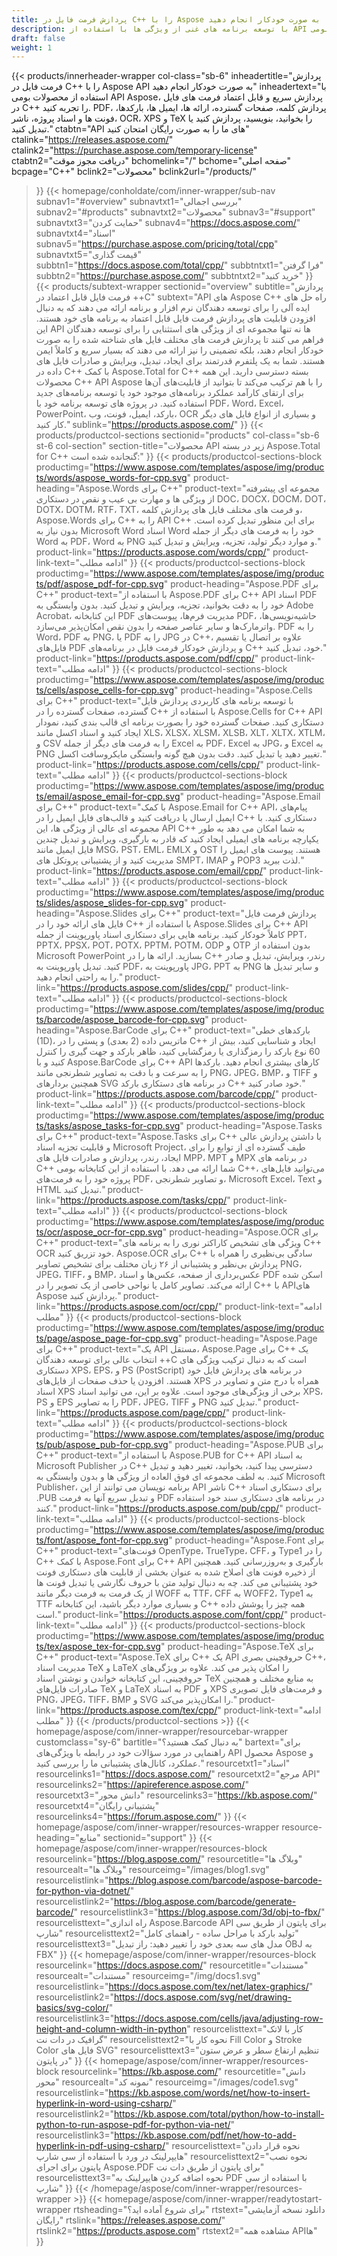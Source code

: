 ```yaml
---
title: پردازش فرمت فایل در C++ را با Aspose به صورت خودکار انجام دهید
description: با توسعه برنامه های غنی از ویژگی ها با استفاده از API های بومی Aspose، پردازش فرمت فایل را برای Office، PDF، Images و سایر انواع فایل در CPP کارآمدتر کنید.
draft: false
weight: 1
---
```

{{< products/innerheader-wrapper col-class="sb-6"
  inheadertitle="پردازش فرمت فایل در C++ را با Aspose API به صورت خودکار انجام دهید"
  inheadertext="با استفاده از محصولات بومی API Aspose، پردازش سریع و قابل اعتماد فرمت های فایل در C++ را تجربه کنید. PDF، پردازش کلمه، صفحات گسترده، ارائه ها، ایمیل ها، بارکدها، فونت ها و اسناد پروژه، ناشر، OCR، XPS و TeX را بخوانید، بنویسید، پردازش کنید یا تبدیل کنید."
  ctabtn="API های ما را به صورت رایگان امتحان کنید"
  ctalink="https://releases.aspose.com/"
  ctalink2="https://purchase.aspose.com/temporary-license"
  ctabtn2="دریافت مجوز موقت"
  bchomelink="/"
  bchome="صفحه اصلی"
  bcpage="C++"
  bclink2="محصولات"
  bclink2url="/products/"
  >}}
  {{< homepage/conholdate/com/inner-wrapper/sub-nav 
subnav1="#overview"
subnavtxt1="بررسی اجمالی" 
subnav2="#products"
subnavtxt2="محصولات" 
subnav3="#support"
subnavtxt3="حمایت کردن" 
subnav4="https://docs.aspose.com/"
subnavtxt4="اسناد" 
subnav5="https://purchase.aspose.com/pricing/total/cpp"
subnavtxt5="قیمت گذاری" 
subbtn1="https://docs.aspose.com/total/cpp/"
subbtntxt1="فرا گرفتن"
subbtn2="https://purchase.aspose.com/"
subbtntxt2="خرید کنید"
>}}
   {{< products/subtext-wrapper
   sectionid="overview" 
   subtitle="پردازش فرمت فایل قابل اعتماد در ++C"
   subtext="API های Aspose C++ راه حل های ایده آلی را برای توسعه دهندگان نرم افزار و برنامه ارائه می دهند که به دنبال افزودن قابلیت های پردازش فرمت فایل قابل اعتماد به برنامه های خود هستند. این API ها نه تنها مجموعه ای از ویژگی های استثنایی را برای توسعه دهندگان فراهم می کنند تا پردازش فرمت های مختلف فایل های شناخته شده را به صورت خودکار انجام دهند، بلکه تضمینی را نیز ارائه می دهند که بسیار سریع و کاملاً ایمن هستند. شما به یک پلتفرم قدرتمند برای ایجاد، تبدیل، ویرایش و صادرات فایل های داده در C++ با کمک Aspose.Total for C++ بسته دسترسی دارید. این همه محصولات C++ API Aspose را با هم ترکیب می‌کند تا بتوانید از قابلیت‌های آن‌ها برای ارتقای کارآمد عملکرد برنامه‌های موجود خود یا توسعه برنامه‌های جدید استفاده کنید. در پروژه های توسعه برنامه خود با PDF، Word، Excel، PowerPoint، بارکد، ایمیل، فونت، وب، OCR و بسیاری از انواع فایل های دیگر کار کنید."
   sublink="https://products.aspose.com/"
   >}} 
{{< products/productcol-sections sectionid="products" 
col-class="sb-6 st-6 col-section"
section-title="محصولات API زیر در بسته Aspose.Total for C++ گنجانده شده است:"
>}}
{{< products/productcol-sections-block
productimg="https://www.aspose.com/templates/aspose/img/products/words/aspose_words-for-cpp.svg"
product-heading="Aspose.Words برای C++"
product-text="مجموعه ای پیشرفته از ویژگی ها و مهارت بی عیب و نقص در دستکاری DOC، DOCX، DOCM، DOT، DOTX، DOTM، RTF، TXT، و فرمت های مختلف فایل های پردازش کلمه، Aspose.Words برای C++ را به API C++ برای این منظور تبدیل کرده است. بدون نیاز به Microsoft Word اسناد Word خود را به فرمت های دیگر از جمله Word به PDF، Word به PNG و موارد دیگر تولید، تجزیه، ویرایش و تبدیل کنید."
product-link="https://products.aspose.com/words/cpp/"
product-link-text="ادامه مطلب"
>}}
{{< products/productcol-sections-block
productimg="https://www.aspose.com/templates/aspose/img/products/pdf/aspose_pdf-for-cpp.svg"
product-heading="Aspose.PDF برای C++"
product-text="با استفاده از Aspose.PDF برای C++ API اسناد PDF خود را به دقت بخوانید، تجزیه، ویرایش و تبدیل کنید. بدون وابستگی به Adobe Acrobat، این کتابخانه PDF مدیریت فرم‌ها، پیوست‌های PDF، حاشیه‌نویسی‌ها، واترمارک‌ها و سایر عناصر صفحه را بدون نقص امکان‌پذیر می‌سازد. PDF را به Word، PDF به PNG، یا PDF را به JPG در C++، علاوه بر اتصال یا تقسیم فایل‌های PDF و پردازش خودکار فرمت فایل در برنامه‌های C++ خود، تبدیل کنید."
product-link="https://products.aspose.com/pdf/cpp/"
product-link-text="ادامه مطلب"
>}}
{{< products/productcol-sections-block
productimg="https://www.aspose.com/templates/aspose/img/products/cells/aspose_cells-for-cpp.svg"
product-heading="Aspose.Cells برای C++"
product-text="با توسعه برنامه های کاربردی پردازش فایل گسترده، صفحات گسترده را در C++ با استفاده از Aspose.Cells for C++ API دستکاری کنید. صفحات گسترده خود را بصورت برنامه ای قالب بندی کنید، نمودار ایجاد کنید و اسناد اکسل مانند XLS، XLSX، XLSM، XLSB، XLT، XLTX، XTLM، و CSV را به فرمت های دیگر از جمله Excel به PDF، Excel به JPG، و Excel به PNG تغییر دهید یا تبدیل کنید. دقت بدون هیچ گونه وابستگی مایکروسافت اکسل."
product-link="https://products.aspose.com/cells/cpp/"
product-link-text="ادامه مطلب"
>}}
{{< products/productcol-sections-block
productimg="https://www.aspose.com/templates/aspose/img/products/email/aspose_email-for-cpp.svg"
product-heading="Aspose.Email برای C++"
product-text="با کمک Aspose.Email for C++ API، پیام‌های ایمیل ارسال یا دریافت کنید و قالب‌های فایل ایمیل را در C++ دستکاری کنید. با مجموعه ای عالی از ویژگی ها، این API C++ به شما امکان می دهد به طور یکپارچه برنامه های ایمیلی ایجاد کنید که قادر به بارگیری، ویرایش و تبدیل چندین فایل ایمیل مانند MSG، PST، EML، EMLX و OST هستند. پیوست های ایمیل را مدیریت کنید و از پشتیبانی پروتکل های SMPT، IMAP و POP3 لذت ببرید."
product-link="https://products.aspose.com/email/cpp/"
product-link-text="ادامه مطلب"
>}}
{{< products/productcol-sections-block
productimg="https://www.aspose.com/templates/aspose/img/products/slides/aspose_slides-for-cpp.svg"
product-heading="Aspose.Slides برای C++"
product-text="پردازش فرمت فایل فایل های ارائه خود را در C++ با استفاده از Aspose.Slides برای C++ API کاملاً خودکار کنید. برنامه هایی برای دستکاری اسناد پاورپوینت از جمله PPT، PPTX، PPSX، POT، POTX، PPTM، POTM، ODP و OTP بدون استفاده از Microsoft PowerPoint بسازید. ارائه ها را در C++ رندر، ویرایش، تبدیل و صادر کنید. تبدیل پاورپوینت به PDF، پاورپوینت به JPG، PPT به PNG و سایر تبدیل ها را به راحتی انجام دهید."
product-link="https://products.aspose.com/slides/cpp/"
product-link-text="ادامه مطلب"
>}}
{{< products/productcol-sections-block
productimg="https://www.aspose.com/templates/aspose/img/products/barcode/aspose_barcode-for-cpp.svg"
product-heading="Aspose.BarCode برای C++"
product-text="بارکدهای خطی (1D)، ماتریس داده (2 بعدی) و پستی را در C++ ایجاد و شناسایی کنید، بیش از 60 نوع بارکد را رمزگذاری یا رمزگشایی کنید، ظاهر بارکد و جهت گیری را کنترل کنید و با Aspose.BarCode برای C++ API کارهای بیشتری انجام دهید. بارکدها را به سرعت و با دقت به تصاویر شطرنجی مانند PNG، JPEG، BMP، و TIFF و همچنین بردارهای SVG در برنامه های دستکاری بارکد C++ خود صادر کنید."
product-link="https://products.aspose.com/barcode/cpp/"
product-link-text="ادامه مطلب"
>}}
{{< products/productcol-sections-block
productimg="https://www.aspose.com/templates/aspose/img/products/tasks/aspose_tasks-for-cpp.svg"
product-heading="Aspose.Tasks برای C++"
product-text="Aspose.Tasks برای C++ با داشتن پردازش عالی و قابلیت تجزیه اسناد Microsoft Project، طیف گسترده ای از توابع را برای ایجاد، رندر، پردازش و صادرات فایل های MPP، MPT و MPX در برنامه های C++ شما ارائه می دهد. با استفاده از این کتابخانه بومی C++، می‌توانید فایل‌های پروژه خود را به فرمت‌های PDF، و تصاویر شطرنجی، Microsoft Excel، Text و HTML تبدیل کنید."
product-link="https://products.aspose.com/tasks/cpp/"
product-link-text="ادامه مطلب"
>}}
{{< products/productcol-sections-block
productimg="https://www.aspose.com/templates/aspose/img/products/ocr/aspose_ocr-for-cpp.svg"
product-heading="Aspose.OCR برای C++"
product-text="ویژگی های تشخیص کاراکتر نوری را به برنامه های C++ OCR خود تزریق کنید. Aspose.OCR برای C++ سادگی بی‌نظیری را همراه با پردازش بی‌نظیر و پشتیبانی از ۲۶ زبان مختلف برای تشخیص تصاویر PNG، JPEG، TIFF، و BMP، عکس‌برداری از صفحه، عکس‌ها و اسناد PDF اسکن شده ارائه می‌کند. تصاویر کامل یا نواحی خاصی از یک تصویر را در C++ با APIهای Aspose پردازش کنید."
product-link="https://products.aspose.com/ocr/cpp/"
product-link-text="ادامه مطلب"
>}}
{{< products/productcol-sections-block
productimg="https://www.aspose.com/templates/aspose/img/products/page/aspose_page-for-cpp.svg"
product-heading="Aspose.Page برای C++"
product-text="یک API مستقل، Aspose.Page برای C++ یک انتخاب عالی برای توسعه دهندگان ++C است که به دنبال ترکیب ویژگی های دستکاری XPS، EPS، و PS (PostScript) در برنامه های پردازش فایل خود هستند. افزودن یا حذف صفحات از فایل‌های XPS همراه با درج متن و تصاویر در اسناد XPS برخی از ویژگی‌های موجود است. علاوه بر این، می توانید اسناد XPS، PS و EPS را به تصاویر PDF، JPEG، TIFF و PNG تبدیل کنید."
product-link="https://products.aspose.com/page/cpp/"
product-link-text="ادامه مطلب"
>}}
{{< products/productcol-sections-block
productimg="https://www.aspose.com/templates/aspose/img/products/pub/aspose_pub-for-cpp.svg"
product-heading="Aspose.PUB برای C++"
product-text="با استفاده از Aspose.PUB for C++ API به اسناد Microsoft Publisher در C++ دسترسی پیدا کنید، بخوانید، تغییر دهید و تبدیل کنید. به لطف مجموعه ای فوق العاده از ویژگی ها و بدون وابستگی به Microsoft Publisher، برنامه نویسان می توانند از این API ناشر C++ برای دستکاری اسناد .PUB و تبدیل سریع آنها به فرمت PDF در برنامه های دستکاری سند خود استفاده کنند."
product-link="https://products.aspose.com/pub/cpp/"
product-link-text="ادامه مطلب"
>}}
{{< products/productcol-sections-block
productimg="https://www.aspose.com/templates/aspose/img/products/font/aspose_font-for-cpp.svg"
product-heading="Aspose.Font برای C++"
product-text="فونت‌های OpenType، TrueType، CFF، و Type1 را در C++ با کمک Aspose.Font برای C++ API بارگیری و به‌روزرسانی کنید. همچنین از ذخیره فونت های اصلاح شده به عنوان بخشی از قابلیت های دستکاری فونت خود پشتیبانی می کند. چه به دنبال تولید متن با حروف نگارشی یا تبدیل فونت ها از یک فرمت به فرمت دیگر مانند WOFF به TTF، CFF به WOFF2، Type1 به TTF و بسیاری موارد دیگر باشید، این کتابخانه C++ همه چیز را پوشش داده است."
product-link="https://products.aspose.com/font/cpp/"
product-link-text="ادامه مطلب"
>}}
{{< products/productcol-sections-block
productimg="https://www.aspose.com/templates/aspose/img/products/tex/aspose_tex-for-cpp.svg"
product-heading="Aspose.TeX برای C++"
product-text="Aspose.TeX برای C++ یک API حروفچینی بصری C++، مدیریت اسناد TeX و LaTeX را امکان پذیر می کند. علاوه بر ویژگی‌های حروفچینی، این کتابخانه خواندن و نوشتن اسناد TeX به منابع مختلف و همچنین صادرات فایل‌های TeX و LaTeX به اسناد PDF و XPS و فرمت‌های فایل تصویری PNG، JPEG، TIFF، BMP و SVG را امکان‌پذیر می‌کند."
product-link="https://products.aspose.com/tex/cpp/"
product-link-text="ادامه مطلب"
>}}
{{< /products/productcol-sections >}}
{{< homepage/aspose/com/inner-wrapper/resourcebar-wrapper
customclass="sy-6"
bartitle="به دنبال کمک هستید؟"
bartext="برای راهنمایی در مورد سؤالات خود در رابطه با ویژگی‌های API محصول Aspose و عملکرد، کانال‌های پشتیبانی ما را بررسی کنید."
resourcetxt1="اسناد"
resourcelinks1="https://docs.aspose.com/"
resourcetxt2="مرجع API"
resourcelinks2="https://apireference.aspose.com/"
resourcetxt3="دانش محور"
resourcelinks3="https://kb.aspose.com/"
resourcetxt4="پشتیبانی رایگان"
resourcelinks4="https://forum.aspose.com/"
>}}
{{< homepage/aspose/com/inner-wrapper/resources-wrapper
resource-heading="منابع"
sectionid="support"
>}}
{{< homepage/aspose/com/inner-wrapper/resources-block 
resourcelink="https://blog.aspose.com/" 
resourcetitle="وبلاگ ها"
 resourcealt="وبلاگ ها"
resourceimg="/images/blog1.svg"
resourcelistlink="https://blog.aspose.com/barcode/aspose-barcode-for-python-via-dotnet/"
resourcelistlink2="https://blog.aspose.com/barcode/generate-barcode/"
resourcelistlink3="https://blog.aspose.com/3d/obj-to-fbx/"
resourcelisttext="راه اندازی Aspose.Barcode API برای پایتون از طریق سی شارپ"
resourcelisttext2="تولید بارکد با مراحل ساده - راهنمای کامل"
resourcelisttext3="مدل های سه بعدی خود را تغییر دهید: راز تبدیل OBJ به FBX"
>}}
{{< homepage/aspose/com/inner-wrapper/resources-block 
resourcelink="https://docs.aspose.com/" 
resourcetitle="مستندات"
 resourcealt="مستندات"
resourceimg="/img/docs1.svg"
resourcelistlink="https://docs.aspose.com/tex/net/latex-graphics/"
resourcelistlink2="https://docs.aspose.com/svg/net/drawing-basics/svg-color/"
resourcelistlink3="https://docs.aspose.com/cells/java/adjusting-row-height-and-column-width-in-python"
resourcelisttext="کار با لاتک گرافیک در دات نت"
resourcelisttext2="نحوه کار با Fill Color و Stroke Color فایل های SVG"
resourcelisttext3="تنظیم ارتفاع سطر و عرض ستون در پایتون"
>}}
{{< homepage/aspose/com/inner-wrapper/resources-block 
resourcelink="https://kb.aspose.com/" 
resourcetitle="دانش محور"
 resourcealt="نمونه کد"
resourceimg="/images/code1.svg"
resourcelistlink="https://kb.aspose.com/words/net/how-to-insert-hyperlink-in-word-using-csharp/"
resourcelistlink2="https://kb.aspose.com/total/python/how-to-install-python-to-run-aspose-pdf-for-python-via-net/"
resourcelistlink3="https://kb.aspose.com/pdf/net/how-to-add-hyperlink-in-pdf-using-csharp/"
resourcelisttext="نحوه قرار دادن هایپرلینک در ورد با استفاده از سی شارپ"
resourcelisttext2="نحوه نصب پایتون برای اجرای Aspose.PDF برای پایتون از طریق دات نت"
resourcelisttext3="نحوه اضافه کردن هایپرلینک به PDF با استفاده از سی شارپ"
>}}
{{< /homepage/aspose/com/inner-wrapper/resources-wrapper >}}
{{< homepage/aspose/com/inner-wrapper/readytostart-wrapper
rtsheading="برای شروع آماده اید؟"
rtstext="دانلود نسخه آزمایشی رایگان"
rtslink="https://releases.aspose.com/"
rtslink2="https://products.aspose.com"
rtstext2="مشاهده همه APIها"
>}}
